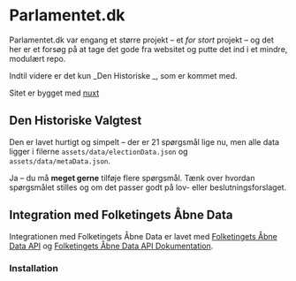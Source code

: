 # Parlamentet.dk

Parlamentet.dk var engang et større projekt – et _for stort_ projekt – og det her er et forsøg på at tage det gode fra websitet og putte det ind i et mindre, modulært repo.

Indtil videre er det kun _Den Historiske _, som er kommet med.

Sitet er bygget med [nuxt](https://v3.nuxtjs.org)

## Den Historiske Valgtest

Den er lavet hurtigt og simpelt – der er 21 spørgsmål lige nu, men alle data ligger i filerne `assets/data/electionData.json` og `assets/data/metaData.json`.

Ja – du må **meget gerne** tilføje flere spørgsmål. Tænk over hvordan spørgsmålet stilles og om det passer godt på lov- eller beslutningsforslaget.

## Integration med Folketingets Åbne Data

Integrationen med Folketingets Åbne Data er lavet med [Folketingets Åbne Data API](https://oda.ft.dk/api) og [Folketingets Åbne Data API Dokumentation](https://oda.ft.dk/api/docs/Overview).

### Installation
